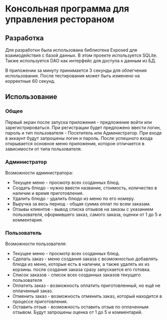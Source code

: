 # Консольная программа для управления рестораном

## Разработка
Для разработки была использована библиотека Exposed для взаимодействия с базой данных. В этом проекте
используется SQLite. Также используется DAO как интерфейс для доступа к данным из БД.

В приложении за минуту принимается 3 секунды для облегчения использования. После тестирования может быть изменено на
корректные 60 секунд.

## Использование

### Общее
Первый экран после запуска приложения - предложение войти или зарегистрироваться.
При регистрации будет предложено ввести логин, пароль и тип пользователя - Посетитель или Администратор.
При входе в аккаунт будут запрошены логин и пароль.
После успешного входа открывается основное меню приложения, которое отличается в зависимости от типа пользователя.

### Администратор
Возможности администратора:
* Текущее меню - просмотр всех созданных блюд.
* Создать блюдо - нужно ввести название, стоимость, количество в наличии и время приготовления.
* Удалить блюдо - удалить блюдо из меню по его номеру.
* Выручка за весь период - общая сумма оплат по всем заказам.
* Отзывы клиентов - вывод списка отзывов на заказы с указанием пользователя, оформившего заказ, самого заказа, оценки от 1 до 5 и комментария.

### Пользователь
Возможности пользователя:
* Текущее меню - просмотр всех созданных блюд.
* Сделать заказ -  меню создания заказа с возможностью добавлять блюда из меню, которые есть в наличии, а также удалять их из корзины. после создания заказа сразу запускается его готовка.
* Список заказов - список всех созданных заказов текущего пользователя
* Оплатить заказ - возможность оплатить приготовленный, но ещё не оплаченный заказ.
* Отменить заказ - возможность отменить заказ, который находится в процессе приготовления.
* Оставить отзыв - возможность оставить отзыв по оплаченным отзывом. Будут запрошены оценка от 1 до 5 и комментарий.

